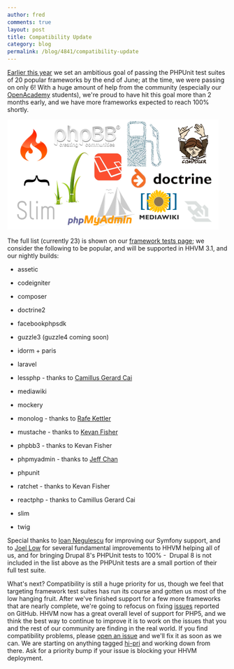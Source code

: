 ```yaml
---
author: fred
comments: true
layout: post
title: Compatibility Update
category: blog
permalink: /blog/4841/compatibility-update
---
```


[Earlier this year](http://hhvm.com/blog/3743/hhvm-the-next-six-months) we set an ambitious goal of passing the PHPUnit test suites of 20 popular frameworks by the end of June; at the time, we were passing on only 6! With a huge amount of help from the community (especially our [OpenAcademy](https://www.facebook.com/OpenAcademyProgram) students), we're proud to have hit this goal more than 2 months early, and we have more frameworks expected to reach 100% shortly.

<!--truncate-->

![lotsoflogos](/static/images/posts/lotsoflogos1.png)

The full list (currently 23) is shown on our [framework tests page](http://hhvm.com/frameworks/); we consider the following to be popular, and will be supported in HHVM 3.1, and our nightly builds:




  * assetic


  * codeigniter


  * composer


  * doctrine2


  * facebookphpsdk


  * guzzle3 (guzzle4 coming soon)


  * idorm + paris


  * laravel


  * lessphp - thanks to [Camillus Gerard Cai](https://github.com/cgcai)


  * mediawiki


  * mockery


  * monolog - thanks to [Rafe Kettler](https://github.com/rafekettler)


  * mustache - thanks to [Kevan Fisher](https://github.com/k-fish)


  * phpbb3 - thanks to Kevan Fisher


  * phpmyadmin - thanks to [Jeff Chan](https://github.com/jeffchan)


  * phpunit


  * ratchet - thanks to Kevan Fisher


  * reactphp - thanks to Camillus Gerard Cai


  * slim


  * twig


Special thanks to [Ioan Negulescu](https://github.com/idn2104) for improving our Symfony support, and to [Joel Low](https://github.com/lowjoel) for several fundamental improvements to HHVM helping all of us, and for bringing Drupal 8's PHPUnit tests to 100% -  Drupal 8 is not included in the list above as the PHPUnit tests are a small portion of their full test suite.

What's next? Compatibility is still a huge priority for us, though we feel that targeting framework test suites has run its course and gotten us most of the low hanging fruit. After we've finished support for a few more frameworks that are nearly complete, we're going to refocus on fixing [issues](https://github.com/facebook/hhvm/issues?state=open) reported on GitHub. HHVM now has a great overall level of support for PHP5, and we think the best way to continue to improve it is to work on the issues that you and the rest of our community are finding in the real world. If you find compatibility problems, please [open an issue](https://github.com/facebook/hhvm/issues/new) and we'll fix it as soon as we can. We are starting on anything tagged [hi-pri](https://github.com/facebook/hhvm/issues?labels=hi-pri&page=1&state=open) and working down from there. Ask for a priority bump if your issue is blocking your HHVM deployment.
